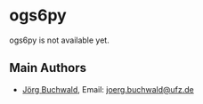 # ogs6py

ogs6py is not available yet.


## Main Authors

- [Jörg Buchwald](https://github.com/joergbuchwald), Email:  <joerg.buchwald@ufz.de>
